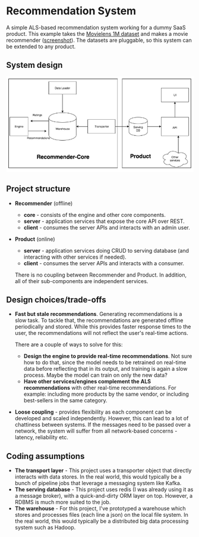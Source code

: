 # Recommendation System

A simple ALS-based recommendation system working for a dummy SaaS product. This example takes the [Movielens 1M dataset](https://grouplens.org/datasets/movielens/1m/) and makes a movie recommender ([screenshot](/extras/screenshot_product.jpg)). The datasets are pluggable, so this system can be extended to any product.

## System design

![System design](/extras/design.jpg?raw=true)

## Project structure

* **Recommender** (offline)
  * **core** - consists of the engine and other core components.
  * **server** - application services that expose the core API over REST.
  * **client** - consumes the server APIs and interacts with an admin user.
  
* **Product** (online)
  * **server** - application services doing CRUD to serving database (and interacting with other services if needed).
  * **client** - consumes the server APIs and interacts with a consumer.
  
  There is no coupling between Recommender and Product. In addition, all of their sub-components are independent services.
  
## Design choices/trade-offs
* **Fast but stale recommendations**. Generating recommendations is a slow task. To tackle that, the recommendations are generated offline periodically and stored. While this provides faster response times to the user, the recommendations will not reflect the user's real-time actions. 

    There are a couple of ways to solve for this:
    * **Design the engine to provide real-time recommendations**. Not sure how to do that, since the model needs to be retrained on real-time data before reflecting that in its output, and training is again a slow process. Maybe the model can train on only the new data?  
    * **Have other services/engines complement the ALS
    recommendations** with other real-time recommendations. For example: including more products by the same vendor, or including best-sellers in the same category.
* **Loose coupling** - provides flexibility as each component can be developed and scaled independently. However, this can lead to a lot of chattiness between systems. If the messages need to be passed over a network, the system will suffer from all network-based concerns - latency, reliability etc.

## Coding assumptions
* **The transport layer** - This project uses a transporter object that directly interacts with data stores. In the real world, this would typically be a bunch of pipeline jobs that leverage a messaging system like Kafka.
* **The serving database** - This project uses redis (I was already using it as a message broker), with a quick-and-dirty ORM layer on top. However, a RDBMS is much more suited to the job.
* **The warehouse** - For this project, I've prototyped a warehouse which stores and processes files (each line a json) on the local file system. In the real world, this would typically be a distributed big data processing system such as Hadoop. 



 
